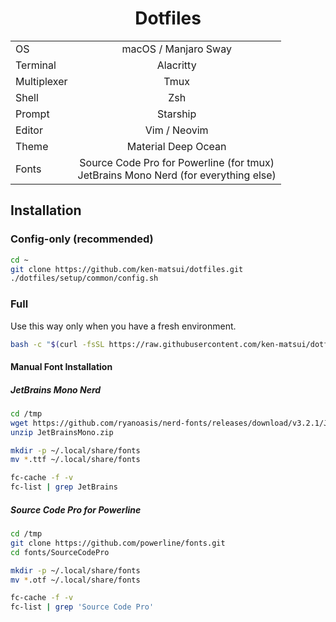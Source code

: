 <div align="center">

# Dotfiles

|             |                                                                                       |
| ----------- | :-----------------------------------------------------------------------------------: |
| OS          | macOS / Manjaro Sway                                                                  |
| Terminal    | Alacritty                                                                             |
| Multiplexer | Tmux                                                                                  |
| Shell       | Zsh                                                                                   |
| Prompt      | Starship                                                                              |
| Editor      | Vim / Neovim                                                                          |
| Theme       | Material Deep Ocean                                                                   |
| Fonts       | Source Code Pro for Powerline (for tmux)<br>JetBrains Mono Nerd (for everything else)  |

</div>

## Installation

### Config-only (recommended)

```sh
cd ~
git clone https://github.com/ken-matsui/dotfiles.git
./dotfiles/setup/common/config.sh
```

### Full

Use this way only when you have a fresh environment.

```sh
bash -c "$(curl -fsSL https://raw.githubusercontent.com/ken-matsui/dotfiles/main/install.sh)"
```

#### Manual Font Installation

##### JetBrains Mono Nerd

```sh
cd /tmp
wget https://github.com/ryanoasis/nerd-fonts/releases/download/v3.2.1/JetBrainsMono.zip
unzip JetBrainsMono.zip

mkdir -p ~/.local/share/fonts
mv *.ttf ~/.local/share/fonts

fc-cache -f -v
fc-list | grep JetBrains
```

##### Source Code Pro for Powerline

```sh
cd /tmp
git clone https://github.com/powerline/fonts.git
cd fonts/SourceCodePro

mkdir -p ~/.local/share/fonts
mv *.otf ~/.local/share/fonts

fc-cache -f -v
fc-list | grep 'Source Code Pro'
```
